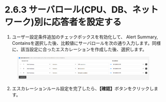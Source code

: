 # 2.6.3 サーバロール(CPU、DB、ネットワーク)別に応答者を設定する

1. ユーザー設定条件追加のチェックボックスを有効化して、 Alert Summary, Containsを選択した後、比較値にサーバロールを次の通り入力します。同様に、該当設定に合ったエスカレーションを作成した後、選択します。

<figure><img src="../../.gitbook/assets/image (285).png" alt=""><figcaption></figcaption></figure>

2. エスカレーションルール設定を完了したら、**【確認】**&#x30DC;タンをクリックします。
